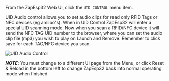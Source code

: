 From the ZapEsp32 Web UI, click the `UID CONTROL` menu item.
  
UID Audio control allows you to set audio clips for read only RFID Tags or NFC devices (eg amiibo's).  When in UID Control ZapEsp32 will enter a special UID scanning mode. Now when you scan a RFID/NFC device it will send the NFC TAG UID number to the browser, where you can set the audio clip file (mp3) you wish to play on Launch and Remove. Remember to click save for each TAG/NFC device you scan. 

![UID Audio Control](https://github.com/ZaparooProject/zaparoo-esp32/blob/main/wikires/WebUI_UIDControl.png)
  
_**NOTE**_: You must change to a different UI page from the Menu, or click Reset & Reload in the bottom left to change ZapEsp32 back into normal operating mode when finished. 
